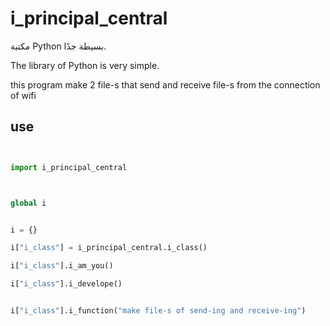 











# i_principal_central

مكتبة Python بسيطة جدًا.


The library of Python is very simple.


this program make 2 file-s that send and receive file-s from the connection of wifi



## use

```python


import i_principal_central



global i


i = {}

i["i_class"] = i_principal_central.i_class()

i["i_class"].i_am_you()

i["i_class"].i_develope()


i["i_class"].i_function("make file-s of send-ing and receive-ing")














